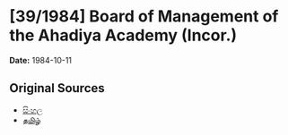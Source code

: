 # [39/1984] Board of Management of the Ahadiya Academy (Incor.)

**Date:** 1984-10-11

## Original Sources

- [සිංහල](https://documents.gov.lk/view/acts/1984/10/39-1984_S.pdf)
- [தமிழ்](https://documents.gov.lk/view/acts/1984/10/39-1984_T.pdf)
